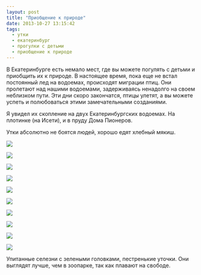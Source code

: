 ```yaml
---
layout: post
title: "Приобщение к природе"
date: 2013-10-27 13:15:42
tags:
  - утки
  - екатеринбург
  - прогулки с детьми
  - приобщение к природе
---
```

В Екатеринбурге есть немало мест, где вы можете погулять с детьми и
приобщить их к природе. В настоящее время, пока еще не встал постоянный
лед на водоемах, происходят миграции птиц. Они пролетают над нашими
водоемами, задерживаясь ненадолго на своем неблизком пути. Эти дни скоро
закончатся, птицы улетят, а вы можете успеть и полюбоваться этими
замечательными созданиями.

Я увидел их скопление на двух Екатеринбургских водоемах. На плотинке (на
Исети), и в пруду Дома Пионеров.

Утки абсолютно не боятся людей, хорошо едят хлебный мякиш.

![](http://fishingguru.ru/uploads/images/00/00/01/2013/10/27/3ab8ac.jpg)

![](http://fishingguru.ru/uploads/images/00/00/01/2013/10/27/0d4261.jpg)

![](http://fishingguru.ru/uploads/images/00/00/01/2013/10/27/d93616.jpg)

![](http://fishingguru.ru/uploads/images/00/00/01/2013/10/27/e72d5f.jpg)

![](http://fishingguru.ru/uploads/images/00/00/01/2013/10/27/eedcc5.jpg)

![](http://fishingguru.ru/uploads/images/00/00/01/2013/10/27/6a86d5.jpg)

![](http://fishingguru.ru/uploads/images/00/00/01/2013/10/27/274bdd.jpg)

![](http://fishingguru.ru/uploads/images/00/00/01/2013/10/27/a9a7b5.jpg)

![](http://fishingguru.ru/uploads/images/00/00/01/2013/10/27/adcdc5.jpg)

![](http://fishingguru.ru/uploads/images/00/00/01/2013/10/27/73178d.jpg)

Упитанные селезни с зелеными головками, пестренькие уточки. Они выглядят
лучше, чем в зоопарке, так как плавают на свободе.

